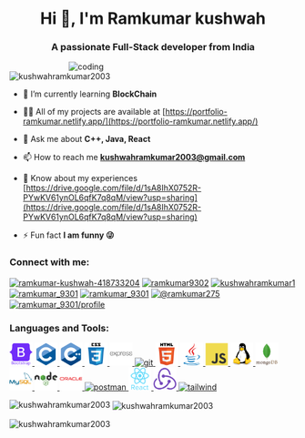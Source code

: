 <h1 align="center">Hi 👋, I'm Ramkumar kushwah</h1>
<h3 align="center">A passionate Full-Stack developer from India</h3>
<img align="right" alt="coding" width="400px" src="https://tenor.com/en-GB/view/coding-gif-24625099.gif"/>
<p align="left"> <img src="https://komarev.com/ghpvc/?username=kushwahramkumar2003&label=Profile%20views&color=0e75b6&style=flat" alt="kushwahramkumar2003" /> </p>

- 🌱 I’m currently learning **BlockChain**

- 👨‍💻 All of my projects are available at [https://portfolio-ramkumar.netlify.app/](https://portfolio-ramkumar.netlify.app/)

- 💬 Ask me about **C++, Java, React**

- 📫 How to reach me **kushwahramkumar2003@gmail.com**

- 📄 Know about my experiences [https://drive.google.com/file/d/1sA8IhX0752R-PYwKV61ynOL6qfK7q8qM/view?usp=sharing](https://drive.google.com/file/d/1sA8IhX0752R-PYwKV61ynOL6qfK7q8qM/view?usp=sharing)

- ⚡ Fun fact **I am funny 😜**

<h3 align="left">Connect with me:</h3>
<p align="left">
<a href="https://linkedin.com/in/ramkumar-kushwah-418733204" target="blank"><img align="center" src="https://raw.githubusercontent.com/rahuldkjain/github-profile-readme-generator/master/src/images/icons/Social/linked-in-alt.svg" alt="ramkumar-kushwah-418733204" height="30" width="40" /></a>
<a href="https://www.codechef.com/users/ramkumar9302" target="blank"><img align="center" src="https://cdn.jsdelivr.net/npm/simple-icons@3.1.0/icons/codechef.svg" alt="ramkumar9302" height="30" width="40" /></a>
<a href="https://www.hackerrank.com/kushwahramkumar1" target="blank"><img align="center" src="https://raw.githubusercontent.com/rahuldkjain/github-profile-readme-generator/master/src/images/icons/Social/hackerrank.svg" alt="kushwahramkumar1" height="30" width="40" /></a>
<a href="https://codeforces.com/profile/ramkumar_9301" target="blank"><img align="center" src="https://raw.githubusercontent.com/rahuldkjain/github-profile-readme-generator/master/src/images/icons/Social/codeforces.svg" alt="ramkumar_9301" height="30" width="40" /></a>
<a href="https://www.leetcode.com/ramkumar_9301" target="blank"><img align="center" src="https://raw.githubusercontent.com/rahuldkjain/github-profile-readme-generator/master/src/images/icons/Social/leet-code.svg" alt="ramkumar_9301" height="30" width="40" /></a>
<a href="https://www.hackerearth.com/@ramkumar275" target="blank"><img align="center" src="https://raw.githubusercontent.com/rahuldkjain/github-profile-readme-generator/master/src/images/icons/Social/hackerearth.svg" alt="@ramkumar275" height="30" width="40" /></a>
<a href="https://auth.geeksforgeeks.org/user/ramkumar_9301/profile" target="blank"><img align="center" src="https://raw.githubusercontent.com/rahuldkjain/github-profile-readme-generator/master/src/images/icons/Social/geeks-for-geeks.svg" alt="ramkumar_9301/profile" height="30" width="40" /></a>
</p>

<h3 align="left">Languages and Tools:</h3>
<p align="left"> <a href="https://getbootstrap.com" target="_blank" rel="noreferrer"> <img src="https://raw.githubusercontent.com/devicons/devicon/master/icons/bootstrap/bootstrap-plain-wordmark.svg" alt="bootstrap" width="40" height="40"/> </a> <a href="https://www.cprogramming.com/" target="_blank" rel="noreferrer"> <img src="https://raw.githubusercontent.com/devicons/devicon/master/icons/c/c-original.svg" alt="c" width="40" height="40"/> </a> <a href="https://www.w3schools.com/cpp/" target="_blank" rel="noreferrer"> <img src="https://raw.githubusercontent.com/devicons/devicon/master/icons/cplusplus/cplusplus-original.svg" alt="cplusplus" width="40" height="40"/> </a> <a href="https://www.w3schools.com/css/" target="_blank" rel="noreferrer"> <img src="https://raw.githubusercontent.com/devicons/devicon/master/icons/css3/css3-original-wordmark.svg" alt="css3" width="40" height="40"/> </a> <a href="https://expressjs.com" target="_blank" rel="noreferrer"> <img src="https://raw.githubusercontent.com/devicons/devicon/master/icons/express/express-original-wordmark.svg" alt="express" width="40" height="40"/> </a> <a href="https://git-scm.com/" target="_blank" rel="noreferrer"> <img src="https://www.vectorlogo.zone/logos/git-scm/git-scm-icon.svg" alt="git" width="40" height="40"/> </a> <a href="https://www.w3.org/html/" target="_blank" rel="noreferrer"> <img src="https://raw.githubusercontent.com/devicons/devicon/master/icons/html5/html5-original-wordmark.svg" alt="html5" width="40" height="40"/> </a> <a href="https://www.java.com" target="_blank" rel="noreferrer"> <img src="https://raw.githubusercontent.com/devicons/devicon/master/icons/java/java-original.svg" alt="java" width="40" height="40"/> </a> <a href="https://developer.mozilla.org/en-US/docs/Web/JavaScript" target="_blank" rel="noreferrer"> <img src="https://raw.githubusercontent.com/devicons/devicon/master/icons/javascript/javascript-original.svg" alt="javascript" width="40" height="40"/> </a> <a href="https://www.linux.org/" target="_blank" rel="noreferrer"> <img src="https://raw.githubusercontent.com/devicons/devicon/master/icons/linux/linux-original.svg" alt="linux" width="40" height="40"/> </a> <a href="https://www.mongodb.com/" target="_blank" rel="noreferrer"> <img src="https://raw.githubusercontent.com/devicons/devicon/master/icons/mongodb/mongodb-original-wordmark.svg" alt="mongodb" width="40" height="40"/> </a> <a href="https://www.mysql.com/" target="_blank" rel="noreferrer"> <img src="https://raw.githubusercontent.com/devicons/devicon/master/icons/mysql/mysql-original-wordmark.svg" alt="mysql" width="40" height="40"/> </a> <a href="https://nodejs.org" target="_blank" rel="noreferrer"> <img src="https://raw.githubusercontent.com/devicons/devicon/master/icons/nodejs/nodejs-original-wordmark.svg" alt="nodejs" width="40" height="40"/> </a> <a href="https://www.oracle.com/" target="_blank" rel="noreferrer"> <img src="https://raw.githubusercontent.com/devicons/devicon/master/icons/oracle/oracle-original.svg" alt="oracle" width="40" height="40"/> </a> <a href="https://postman.com" target="_blank" rel="noreferrer"> <img src="https://www.vectorlogo.zone/logos/getpostman/getpostman-icon.svg" alt="postman" width="40" height="40"/> </a> <a href="https://reactjs.org/" target="_blank" rel="noreferrer"> <img src="https://raw.githubusercontent.com/devicons/devicon/master/icons/react/react-original-wordmark.svg" alt="react" width="40" height="40"/> </a> <a href="https://redux.js.org" target="_blank" rel="noreferrer"> <img src="https://raw.githubusercontent.com/devicons/devicon/master/icons/redux/redux-original.svg" alt="redux" width="40" height="40"/> </a> <a href="https://tailwindcss.com/" target="_blank" rel="noreferrer"> <img src="https://www.vectorlogo.zone/logos/tailwindcss/tailwindcss-icon.svg" alt="tailwind" width="40" height="40"/> </a> </p>

<p><img align="left" src="https://github-readme-stats.vercel.app/api/top-langs?username=kushwahramkumar2003&show_icons=true&locale=en&layout=compact" alt="kushwahramkumar2003" /></p>

<p>&nbsp;<img align="center" src="https://github-readme-stats.vercel.app/api?username=kushwahramkumar2003&show_icons=true&locale=en" alt="kushwahramkumar2003" /></p>

<p><img align="center" src="https://github-readme-streak-stats.herokuapp.com/?user=kushwahramkumar2003&" alt="kushwahramkumar2003" /></p>
